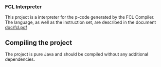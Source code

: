 ### FCL Interpreter

This project is a interpreter for the p-code generated by the FCL Compiler.
The language, as well as the instruction set, are described in the document [doc/fcl.pdf](doc/fcl.pdf)

## Compiling the project

The project is pure Java and should be compiled without any additional dependencies.


